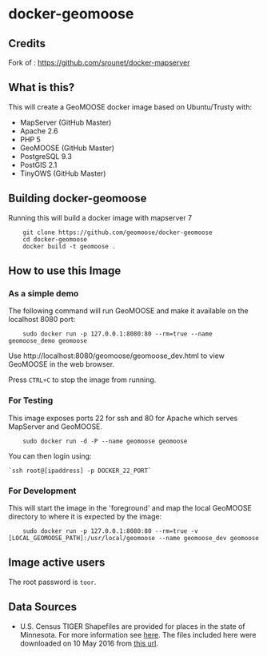 docker-geomoose 
===============

## Credits

Fork of : https://github.com/srounet/docker-mapserver

## What is this?

This will create a GeoMOOSE docker image based on Ubuntu/Trusty with:

* MapServer (GitHub Master)
* Apache 2.6
* PHP 5 
* GeoMOOSE (GitHub Master)
* PostgreSQL 9.3
* PostGIS 2.1
* TinyOWS (GitHub Master)

## Building docker-geomoose

Running this will build a docker image with mapserver 7
```
    git clone https://github.com/geomoose/docker-geomoose
    cd docker-geomoose
    docker build -t geomoose .
```

## How to use this Image

### As a simple demo

The following command will run GeoMOOSE and make it available on the localhost 8080 port:

```
	sudo docker run -p 127.0.0.1:8080:80 --rm=true --name geomoose_demo geomoose
```

Use http://localhost:8080/geomoose/geomoose_dev.html to view GeoMOOSE in the web browser.

Press `CTRL+C` to stop the image from running.
	
### For Testing

This image exposes ports 22 for ssh and 80 for Apache which serves MapServer and GeoMOOSE.
```
    sudo docker run -d -P --name geomoose geomoose
```
    
You can then login using:

	`ssh root@[ipaddress] -p DOCKER_22_PORT`

### For Development

This will start the image in the 'foreground' and map the local GeoMOOSE directory to where it is expected by the image:
```
    sudo docker run -p 127.0.0.1:8080:80 --rm=true -v [LOCAL_GEOMOOSE_PATH]:/usr/local/geomoose --name geomoose_dev geomoose
```

## Image active users

The root password is `toor`.

## Data Sources

* U.S. Census TIGER Shapefiles are provided for places in the state of Minnesota.  For more information see [here](https://www.census.gov/geo/maps-data/data/tiger-line.html).  The files included here were downloaded on 10 May 2016 from [this url](ftp://ftp2.census.gov/geo/tiger/TIGER2015/PLACE/tl_2015_27_place.zip).


